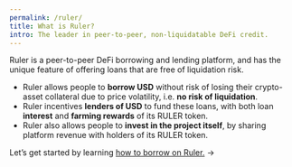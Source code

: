 ```yaml
---
permalink: /ruler/
title: What is Ruler?
intro: The leader in peer-to-peer, non-liquidatable DeFi credit.
---
```


Ruler is a peer-to-peer DeFi borrowing and lending platform, and has the unique feature of offering loans that are free of liquidation risk.

- Ruler allows people to **borrow USD** without risk of losing their crypto-asset collateral due to price volatility, i.e. **no risk of liquidation**.
- Ruler incentives **lenders of USD** to fund these loans, with both loan **interest** and **farming rewards** of its RULER token.
- Ruler also allows people to **invest in the project itself**, by sharing platform revenue with holders of its RULER token.

Let’s get started by learning [how to borrow on Ruler.](/borrow/) →